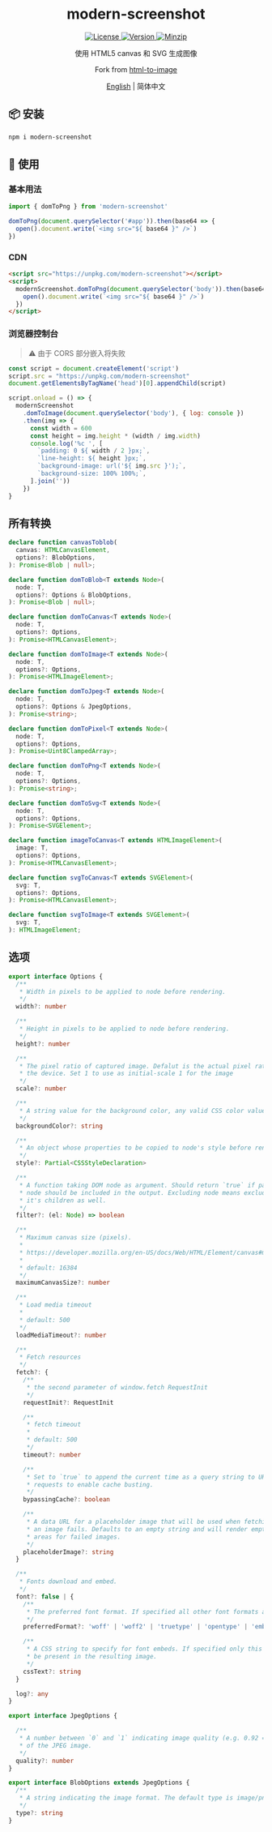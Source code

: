 <h1 align="center">modern-screenshot</h1>

<p align="center">
  <a href="https://github.com/qq15725/modern-screenshot/blob/master/LICENSE" class="mr-3">
    <img src="https://img.shields.io/npm/l/modern-screenshot.svg" alt="License">
  </a>
  <a href="https://www.npmjs.com/package/modern-screenshot">
    <img src="https://img.shields.io/npm/v/modern-screenshot.svg" alt="Version">
  </a>
  <a href="https://cdn.jsdelivr.net/npm/modern-screenshot/dist/index.js">
    <img src="https://img.shields.io/bundlephobia/minzip/modern-screenshot" alt="Minzip">
  </a>
</p>

<p align="center">使用 HTML5 canvas 和 SVG 生成图像</p>

<p align="center">Fork from <a href="https://github.com/bubkoo/html-to-image">html-to-image</a></p>

<p align="center"><a href="README.md">English</a> | 简体中文</p>

## 📦 安装

```sh
npm i modern-screenshot
```

## 🦄 使用

### 基本用法

```ts
import { domToPng } from 'modern-screenshot'

domToPng(document.querySelector('#app')).then(base64 => {
  open().document.write(`<img src="${ base64 }" />`)
})
```

### CDN

```html
<script src="https://unpkg.com/modern-screenshot"></script>
<script>
  modernScreenshot.domToPng(document.querySelector('body')).then(base64 => {
    open().document.write(`<img src="${ base64 }" />`)
  })
</script>
```

### 浏览器控制台

> ⚠️ 由于 CORS 部分嵌入将失败

```js
const script = document.createElement('script')
script.src = "https://unpkg.com/modern-screenshot"
document.getElementsByTagName('head')[0].appendChild(script)

script.onload = () => {
  modernScreenshot
    .domToImage(document.querySelector('body'), { log: console })
    .then(img => {
      const width = 600
      const height = img.height * (width / img.width)
      console.log('%c ', [
        `padding: 0 ${ width / 2 }px;`,
        `line-height: ${ height }px;`,
        `background-image: url('${ img.src }');`,
        `background-size: 100% 100%;`,
      ].join(''))
    })
}
```

## 所有转换

```ts
declare function canvasToblob(
  canvas: HTMLCanvasElement,
  options?: BlobOptions,
): Promise<Blob | null>;

declare function domToBlob<T extends Node>(
  node: T,
  options?: Options & BlobOptions,
): Promise<Blob | null>;

declare function domToCanvas<T extends Node>(
  node: T,
  options?: Options,
): Promise<HTMLCanvasElement>;

declare function domToImage<T extends Node>(
  node: T,
  options?: Options,
): Promise<HTMLImageElement>;

declare function domToJpeg<T extends Node>(
  node: T,
  options?: Options & JpegOptions,
): Promise<string>;

declare function domToPixel<T extends Node>(
  node: T,
  options?: Options,
): Promise<Uint8ClampedArray>;

declare function domToPng<T extends Node>(
  node: T,
  options?: Options,
): Promise<string>;

declare function domToSvg<T extends Node>(
  node: T,
  options?: Options,
): Promise<SVGElement>;

declare function imageToCanvas<T extends HTMLImageElement>(
  image: T,
  options?: Options,
): Promise<HTMLCanvasElement>;

declare function svgToCanvas<T extends SVGElement>(
  svg: T,
  options?: Options,
): Promise<HTMLCanvasElement>;

declare function svgToImage<T extends SVGElement>(
  svg: T,
): HTMLImageElement;
```

## 选项

```ts
export interface Options {
  /**
   * Width in pixels to be applied to node before rendering.
   */
  width?: number

  /**
   * Height in pixels to be applied to node before rendering.
   */
  height?: number

  /**
   * The pixel ratio of captured image. Defalut is the actual pixel ratio of
   * the device. Set 1 to use as initial-scale 1 for the image
   */
  scale?: number

  /**
   * A string value for the background color, any valid CSS color value.
   */
  backgroundColor?: string

  /**
   * An object whose properties to be copied to node's style before rendering.
   */
  style?: Partial<CSSStyleDeclaration>

  /**
   * A function taking DOM node as argument. Should return `true` if passed
   * node should be included in the output. Excluding node means excluding
   * it's children as well.
   */
  filter?: (el: Node) => boolean

  /**
   * Maximum canvas size (pixels).
   *
   * https://developer.mozilla.org/en-US/docs/Web/HTML/Element/canvas#maximum_canvas_size
   *
   * default: 16384
   */
  maximumCanvasSize?: number

  /**
   * Load media timeout
   *
   * default: 500
   */
  loadMediaTimeout?: number

  /**
   * Fetch resources
   */
  fetch?: {
    /**
     * the second parameter of window.fetch RequestInit
     */
    requestInit?: RequestInit

    /**
     * fetch timeout
     *
     * default: 500
     */
    timeout?: number

    /**
     * Set to `true` to append the current time as a query string to URL
     * requests to enable cache busting.
     */
    bypassingCache?: boolean

    /**
     * A data URL for a placeholder image that will be used when fetching
     * an image fails. Defaults to an empty string and will render empty
     * areas for failed images.
     */
    placeholderImage?: string
  }

  /**
   * Fonts download and embed.
   */
  font?: false | {
    /**
     * The preferred font format. If specified all other font formats are ignored.
     */
    preferredFormat?: 'woff' | 'woff2' | 'truetype' | 'opentype' | 'embedded-opentype' | 'svg' | string

    /**
     * A CSS string to specify for font embeds. If specified only this CSS will
     * be present in the resulting image.
     */
    cssText?: string
  }

  log?: any
}

export interface JpegOptions {

  /**
   * A number between `0` and `1` indicating image quality (e.g. 0.92 => 92%)
   * of the JPEG image.
   */
  quality?: number
}

export interface BlobOptions extends JpegOptions {
  /**
   * A string indicating the image format. The default type is image/png; that type is also used if the given type isn't supported.
   */
  type?: string
}
```
